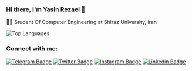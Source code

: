 ### Hi there, I'm [Yasin Rezaei ](https://www.github.com/yasinrezaei)👋



  <!-- - 🌱 I’m currently learning everything -->
  👨‍🎓 Student Of Computer Engineering at Shiraz University, iran
 

![Top Languages](https://github-readme-stats.vercel.app/api/top-langs/?username=yasinrezaei&show_icons=true&theme=algolia)

### Connect with me:

[![Telegram Badge](https://img.shields.io/badge/-Gmail-0088cc?style=flat-square&logo=Gmail&logoColor=white&color=red)](mailto:yasinrezaei@hotmail.com)
[![Twitter Badge](https://img.shields.io/badge/-Twitter-00acee?style=flat-square&logo=Twitter&logoColor=white)](https://twitter.com/yasinrezaeo014)
[![Instagram Badge](https://img.shields.io/badge/-Instagram-e4405f?style=flat-square&logo=Instagram&logoColor=white)](https://instagram.com/yasinrzi)
[![Linkedin Badge](https://img.shields.io/badge/-Linkedin-00acee?style=flat-square&logo=Linkedin&logoColor=white)](https://www.linkedin.com/in/yasin-rezaei-66b056191/)

